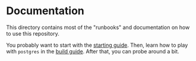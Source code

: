 # Documentation

This directory contains most of the "runbooks" and documentation on how to use
this repository.

You probably want to start with the [starting guide](./start-here.md). Then,
learn how to play with `postgres` in the [build guide](./build-postgres.md).
After that, you can probe around a bit.

